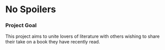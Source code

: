 
# No Spoilers

### Project Goal

This project aims to unite lovers of literature with others wishing to share their take on a book they have recently read.
